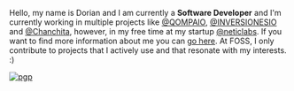 
Hello, my name is Dorian and I am currently a **Software Developer** and I'm currently working in multiple projects like [@QOMPAIO](https://qompa.io/), [@INVERSIONESIO](https://inversiones.io) and [@Chanchita](https://chanchita.app), however, in my free time
at my startup [@neticlabs](https://neticlabs.com). If you want to find more information about me you can [go here](https://luisquinones.me). At FOSS, I only contribute to projects that I actively use and that resonate with my interests. :)

[![pgp](https://img.shields.io/badge/pgp-0xd6fc92fd3a094af8-313131?style=flat&labelColor=545454&color=313131)](https://github.com/luisnquin.gpg)
